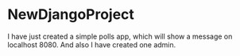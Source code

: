 # NewDjangoProject
I have just created a simple polls app, which will show a message on localhost 8080.
And also I have created one admin.
